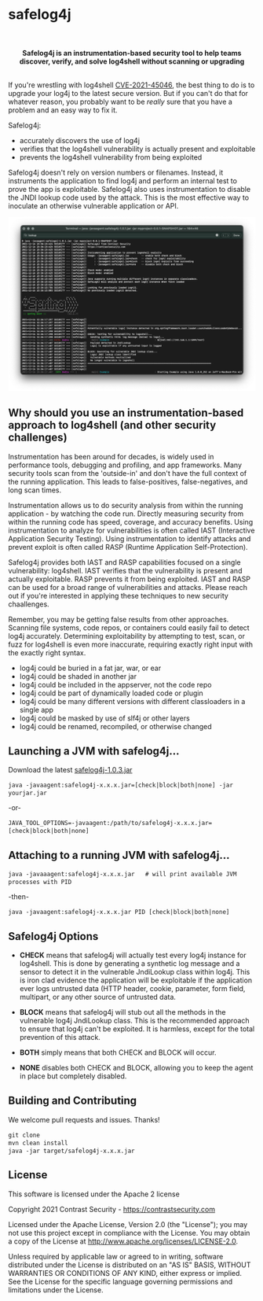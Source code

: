 # safelog4j

<p align="center"><b>
<br>
<br>
Safelog4j is an instrumentation-based security tool to help teams<br>
discover, verify, and solve log4shell without scanning or upgrading
<br>
<br>
</b></p>

If you're wrestling with log4shell [CVE-2021-45046](https://cve.mitre.org/cgi-bin/cvename.cgi?name=CVE-2021-45046), the best thing to do is to upgrade your log4j to the latest secure version.  But if you can't do that for whatever reason, you probably want to be *really* sure that you have a problem and an easy way to fix it.

Safelog4j:
* accurately discovers the use of log4j
* verifies that the log4shell vulnerability is actually present and exploitable
* prevents the log4shell vulnerability from being exploited

Safelog4j doesn't rely on version numbers or filenames. Instead, it instruments the application to find log4j and perform an internal test to prove the app is exploitable. Safelog4j also uses instrumentation to disable the JNDI lookup code used by the attack. This is the most effective way to inoculate an otherwise vulnerable application or API.

![safelog4j-screenshot](https://github.com/Contrast-Security-OSS/safelog4j/blob/main/resources/safelog4j-screenshot.png?raw=true)


## Why should you use an instrumentation-based approach to log4shell (and other security challenges)

Instrumentation has been around for decades, is widely used in performance tools, debugging and profiling, and app frameworks. Many security tools scan from the 'outside-in' and don't have the full context of the running application.  This leads to false-positives, false-negatives, and long scan times.

Instrumentation allows us to do security analysis from within the running application - by watching the code run.  Directly measuring security from within the running code has speed, coverage, and accuracy benefits.  Using instrumentation to analyze for vulnerabilities is often called IAST (Interactive Application Security Testing). Using instrumentation to identify attacks and prevent exploit is often called RASP (Runtime Application Self-Protection).

Safelog4j provides both IAST and RASP capabilities focused on a single vulnerability: log4shell. IAST verifies that the vulnerability is present and actually exploitable.  RASP prevents it from being exploited.  IAST and RASP can be used for a broad range of vulnerabilities and attacks.  Please reach out if you're interested in applying these techniques to new security chaallenges.

Remember, you may be getting false results from other approaches. Scanning file systems, code repos, or containers could easily fail to detect log4j accurately. Determining exploitability by attempting to test, scan, or fuzz for log4shell is even more inaccurate, requiring exactly right input with the exactly right syntax.

* log4j could be buried in a fat jar, war, or ear
* log4j could be shaded in another jar
* log4j could be included in the appserver, not the code repo
* log4j could be part of dynamically loaded code or plugin
* log4j could be many different versions with different classloaders in a single app
* log4j could be masked by use of slf4j or other layers
* log4j could be renamed, recompiled, or otherwise changed


## Launching a JVM with safelog4j...

Download the latest [safelog4j-1.0.3.jar](https://github.com/Contrast-Security-OSS/safelog4j/releases/download/v1.0.3/safelog4j-1.0.3.jar)

  ```shell
  java -javaagent:safelog4j-x.x.x.jar=[check|block|both|none] -jar yourjar.jar
  ```
  -or-
  ```
  JAVA_TOOL_OPTIONS=-javaagent:/path/to/safelog4j-x.x.x.jar=[check|block|both|none]
  ```

## Attaching to a running JVM with safelog4j...

  ```shell
  java -javaaagent:safelog4j-x.x.x.jar   # will print available JVM processes with PID
  ```
  -then-
  ```
  java -javaagent:safelog4j-x.x.x.jar PID [check|block|both|none]
  ```


## Safelog4j Options

* **CHECK** means that safelog4j will actually test every log4j instance for log4shell. This is done by generating a synthetic log message and a sensor to detect it in the vulnerable JndiLookup class within log4j. This is iron clad evidence the application will be exploitable if the application ever logs untrusted data (HTTP header, cookie, parameter, form field, multipart, or any other source of untrusted data.

* **BLOCK** means that safelog4j will stub out all the methods in the vulnerable log4j JndiLookup class.  This is the recommended approach to ensure that log4j can't be exploited. It is harmless, except for the total prevention of this attack.

* **BOTH** simply means that both CHECK and BLOCK will occur.

* **NONE** disables both CHECK and BLOCK, allowing you to keep the agent in place but completely disabled.


## Building and Contributing

We welcome pull requests and issues. Thanks!

   ```shell
   git clone 
   mvn clean install
   java -jar target/safelog4j-x.x.x.jar
   ``` 


## License

This software is licensed under the Apache 2 license

Copyright 2021 Contrast Security - https://contrastsecurity.com

Licensed under the Apache License, Version 2.0 (the "License"); you may not use this project except in compliance with the License. You may obtain a copy of the License at http://www.apache.org/licenses/LICENSE-2.0.

Unless required by applicable law or agreed to in writing, software distributed under the License is distributed on an "AS IS" BASIS, WITHOUT WARRANTIES OR CONDITIONS OF ANY KIND, either express or implied. See the License for the specific language governing permissions and limitations under the License.
